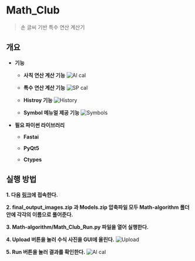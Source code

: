 # Math_Club
> 손 글씨 기반 특수 연산 계산기

## 개요
- __기능__

  * __사칙 연산 계산 기능__
![Al cal](https://user-images.githubusercontent.com/48426909/92005899-02185500-ed7f-11ea-850c-b9760f231691.gif)

  * __특수 연산 계산 기능__
![SP cal](https://user-images.githubusercontent.com/48426909/92005903-03498200-ed7f-11ea-990f-7647fffdfbc8.gif)

  * __Histroy 기능__
![History](https://user-images.githubusercontent.com/48426909/92005913-047aaf00-ed7f-11ea-9da1-57e1d03b2ddf.gif)

  * __Symbol 메뉴얼 제공 기능__
![Symbols](https://user-images.githubusercontent.com/48426909/92005878-fcbb0a80-ed7e-11ea-9380-114a97b601ce.gif)

- __필요 파이썬 라이브러리__

  * __Fastai__

  * __PyQt5__

  * __Ctypes__

## 실행 방법
__1. 다음 [링크](https://drive.google.com/drive/folders/156K3_ntnY2QgR6tK0yzkvjM0d4bevb2W?usp=sharing
)에 접속한다.__

__2. final_output_images.zip 과 Models.zip 압축파일 모두 Math-algorithm 폴더안에 각각의 이름으로 풀어준다.__

__3. Math-algorithm/Math_Club_Run.py 파일을 열어 실행한다.__

__4. Upload 버튼을 눌러 수식 사진을 GUI에 올린다.__
![Upload](https://user-images.githubusercontent.com/48426909/92005881-fcbb0a80-ed7e-11ea-9582-436ff7c308c9.gif)

__5. Run 버튼을 눌러 결과를 확인한다.__
![Al cal](https://user-images.githubusercontent.com/48426909/92005899-02185500-ed7f-11ea-850c-b9760f231691.gif)
